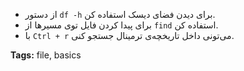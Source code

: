 - از دستور `df -h` برای دیدن فضای دیسک استفاده کن.
- برای پیدا کردن فایل توی مسیرها از `find` استفاده کن.
- با `Ctrl + r` می‌تونی داخل تاریخچه‌ی ترمینال جستجو کنی.

**Tags:** file, basics
